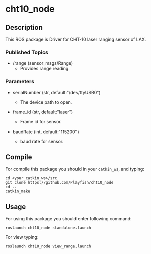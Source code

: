 # cht10_node

## Description
This ROS package is Driver for CHT-10 laser ranging sensor of LAX.

### Published Topics

 * /range (sensor_msgs/Range)
   * Provides range reading.

### Parameters

 * serialNumber (str, default:"/dev/ttyUSB0")
   * The device path to open. 

 * frame_id (str, default:"laser")
   * Frame id for sensor.

 * baudRate (int, default:"115200")
   * baud rate for sensor.

## Compile

For compile this package you should in your ``catkin_ws``, and typing:

```
cd <your_catkin_ws>/src
git clone https://github.com/Playfish/cht10_node
cd ..
catkin_make
```

## Usage

For using this package you should enter following command:
```
roslaunch cht10_node standalone.launch
```

For view typing:
```
roslaunch cht10_node view_range.launch
```
